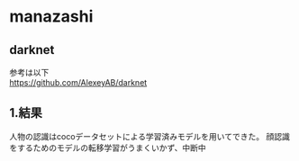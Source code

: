 # manazashi

## darknet
参考は以下  
https://github.com/AlexeyAB/darknet

## 1.結果
人物の認識はcocoデータセットによる学習済みモデルを用いてできた。
顔認識をするためのモデルの転移学習がうまくいかず、中断中
